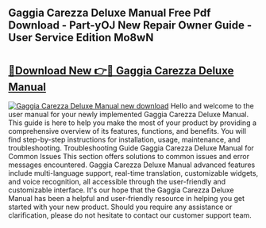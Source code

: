 ## Gaggia Carezza Deluxe Manual Free Pdf Download - Part-yOJ New Repair Owner Guide - User Service Edition Mo8wN

# <h2><a href="http://cf1207.oget.top/?id=Gaggia+Carezza+Deluxe+Manual">🔗Download New 👉🔴 Gaggia Carezza Deluxe Manual</a></h2>

[![Gaggia Carezza Deluxe Manual new download](https://i.imgur.com/5g1atiW.png)](http://cf1207.oget.top/?id=Gaggia+Carezza+Deluxe+Manual)
Hello and welcome to the user manual for your newly implemented Gaggia Carezza Deluxe Manual. This guide is here to help you make the most of your product by providing a comprehensive overview of its features, functions, and benefits. You will find step-by-step instructions for installation, usage, maintenance, and troubleshooting. Troubleshooting Guide Gaggia Carezza Deluxe Manual for Common Issues This section offers solutions to common issues and error messages encountered. Gaggia Carezza Deluxe Manual advanced features include multi-language support, real-time translation, customizable widgets, and voice recognition, all accessible through the user-friendly and customizable interface. It's our hope that the Gaggia Carezza Deluxe Manual has been a helpful and user-friendly resource in helping you get started with your new product. Should you require any assistance or clarification, please do not hesitate to contact our customer support team.
